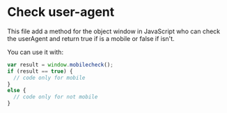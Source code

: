 Check user-agent
===================

This file add a method for the object window in JavaScript who can check the userAgent and return true if is a mobile or false if isn't.

You can use it with:
```javascript
var result = window.mobilecheck();
if (result == true) {
  // code only for mobile
}
else {
  // code only for not mobile
}
```
